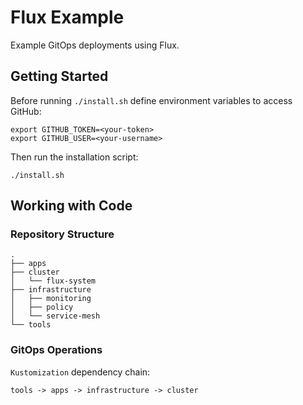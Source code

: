 # Flux Example

Example GitOps deployments using Flux.

## Getting Started

Before running `./install.sh` define environment variables to access GitHub:

```shell
export GITHUB_TOKEN=<your-token>
export GITHUB_USER=<your-username>
```

Then run the installation script:

```shell
./install.sh
```

## Working with Code

### Repository Structure

```text
.
├── apps
├── cluster
│   └── flux-system
├── infrastructure
│   ├── monitoring
│   ├── policy
│   └── service-mesh
└── tools
```

### GitOps Operations

`Kustomization` dependency chain:

```tools -> apps -> infrastructure -> cluster```
